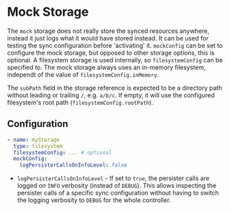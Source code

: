 # Mock Storage

The `mock` storage does not really store the synced resources anywhere, instead it just logs what it would have stored instead. It can be used for testing the sync configuration before 'activating' it. `mockConfig` can be set to configure the mock storage, but opposed to other storage options, this is optional. A filesystem storage is used internally, so `filesystemConfig` can be specified to. The mock storage always uses an in-memory filesystem, independt of the value of `filesystemConfig.inMemory`.

The `subPath` field in the storage reference is expected to be a directory path without leading or trailing `/`, e.g. `a/b/c`. If empty, it will use the configured filesystem's root path (`filesystemConfig.rootPath`).

## Configuration

```yaml
- name: myStorage
  type: filesystem
  filesystemConfig: ... # optional
  mockConfig:
    logPersisterCallsOnInfoLevel: false
```

- `logPersisterCallsOnInfoLevel` - If set to `true`, the persister calls are logged on `INFO` verbosity (instead of `DEBUG`). This allows inspecting the persister calls of a specific sync configuration without having to switch the logging verbosity to `DEBUG` for the whole controller.


